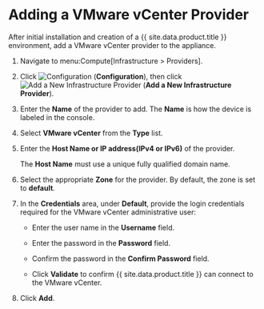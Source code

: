 # Adding a VMware vCenter Provider

After initial installation and creation of a {{ site.data.product.title }}
environment, add a VMware vCenter provider to the appliance.

1.  Navigate to menu:Compute\[Infrastructure \> Providers\].

2.  Click ![Configuration](../images/1847.png) (**Configuration**), then
    click ![Add a New Infrastructure Provider](../images/1862.png) (**Add
    a New Infrastructure Provider**).

3.  Enter the **Name** of the provider to add. The **Name** is how the
    device is labeled in the console.

4.  Select **VMware vCenter** from the **Type** list.

5.  Enter the **Host Name or IP address(IPv4 or IPv6)** of the provider.

    <div class="important">

    The **Host Name** must use a unique fully qualified domain name.

    </div>

6.  Select the appropriate **Zone** for the provider. By default, the
    zone is set to **default**.

7.  In the **Credentials** area, under **Default**, provide the login
    credentials required for the VMware vCenter administrative user:

      - Enter the user name in the **Username** field.

      - Enter the password in the **Password** field.

      - Confirm the password in the **Confirm Password** field.

      - Click **Validate** to confirm {{ site.data.product.title }} can connect to the
        VMware vCenter.

8.  Click **Add**.
